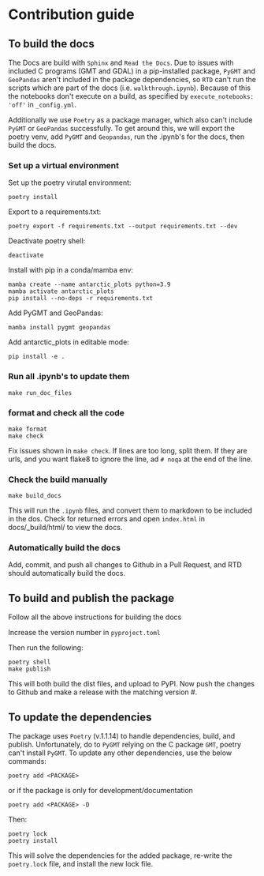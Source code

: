 # Contribution guide
## To build the docs
The Docs are build with `Sphinx` and `Read the Docs`. Due to issues with included C programs (GMT and GDAL) in a pip-installed package, `PyGMT` and `GeoPandas` aren't included in the package dependencies, so `RTD` can't run the scripts which are part of the docs (i.e. `walkthrough.ipynb`). Because of this the notebooks don't execute on a build, as specified by `execute_notebooks: 'off'` in `_config.yml`.

Additionally we use `Poetry` as a package manager, which also can't include `PyGMT` or `GeoPandas` successfully. To get around this, we will export the poetry venv, add `PyGMT` and `Geopandas`, run the .ipynb's for the docs, then build the docs.

### Set up a virtual environment

Set up the poetry virutal environment:

    poetry install

Export to a requirements.txt:

    poetry export -f requirements.txt --output requirements.txt --dev

Deactivate poetry shell:
    
    deactivate

Install with pip in a conda/mamba env:

    mamba create --name antarctic_plots python=3.9
    mamba activate antarctic_plots
    pip install --no-deps -r requirements.txt

Add PyGMT and GeoPandas:

    mamba install pygmt geopandas

Add antarctic_plots in editable mode:

    pip install -e .

### Run all .ipynb's to update them

    make run_doc_files

### format and check all the code

    make format
    make check

Fix issues shown in `make check`. If lines are too long, split them. If they are urls, and you want flake8 to ignore the line, ad `# noqa` at the end of the line. 

### Check the build manually

    make build_docs

This will run the `.ipynb` files, and convert them to markdown to be included in the dos.
Check for returned errors and open `index.html` in docs/_build/html/ to view the docs.

### Automatically build the docs 

Add, commit, and push all changes to Github in a Pull Request, and RTD should automatically build the docs.

## To build and publish the package
Follow all the above instructions for building the docs

Increase the version number in `pyproject.toml`

Then run the following:

    poetry shell
    make publish

This will both build the dist files, and upload to PyPI. Now push the changes to Github and make a release with the matching version #. 

## To update the dependencies
The package uses `Poetry` (v.1.1.14) to handle dependencies, build, and publish. Unfortunately, do to `PyGMT` relying on the C package `GMT`, poetry can't install `PyGMT`. To update any other dependencies, use the below commands:

    poetry add <PACKAGE>

or if the package is only for development/documentation

    poetry add <PACKAGE> -D

Then:

    poetry lock
    poetry install

This will solve the dependencies for the added package, re-write the `poetry.lock` file, and install the new lock file. 

<!-- This uses the doc_requirements.txt included in the repository, which was create with the below code:

    conda create --name doc_requirements python=3.9
    conda activate doc_requirements
    mamba install pytest flake8 isort jupyter-book 
    pip install black[jupyer]
    pip list --format=freeze > doc_requirements.txt

This should be included in the .readthedocs.yaml, so it should be the env RTD uses to build.
Since `execute_notebooks: "off"` is set in _config.yml, RTD shouldn't need any other packages installed to build.

Add, commit, and push all changes to Github, and RTD should automatically build the docs -->

<!-- ### Need local install to build

    conda create --name ant_plots_build --clone doc_requirements
    conda activate ant_plots_build
    conda install pandas numpy pooch xarray pyproj verde rioxarray netCDF4 pygmt geopandas

Export to requirements.txt
    
    pip list --format=freeze > requirements.txt

Add them to poetry.lock file
    cat requirements.txt | xargs poetry add
    pip install -r requirements.txt -->

<!-- ## Older instructions

## install the dependencies seperately:
    
    mamba install pandas numpy pooch xarray pyproj verde rioxarray pygmt geopandas netCDF4 tqdm

Optionally add ipykernel jupyterlab and notebook if you want to use iPython.

## to import working env into poetry
    mamba create --name antarctic_plots python=3.8
    mamba activate antarctic_plots
    mamba install pandas numpy pooch xarray pyproj verde rioxarray netCDF4 pygmt geopandas black pytest flake8 isort jupyter-book
    pip list --format=freeze > requirements.txt
    cat requirements.txt | xargs poetry add
    pip instal -e . 

## to get poetry to work
without hashes
    poetry export -f requirements.txt --output requirements.txt --dev --without-hashes
    pip install -r requirements.txt

or with hashes
    poetry export -f requirements.txt --output requirements.txt --dev 
    pip install --no-deps -r requirements.txt

pip install -e .
conda install pygmt geopandas -->
